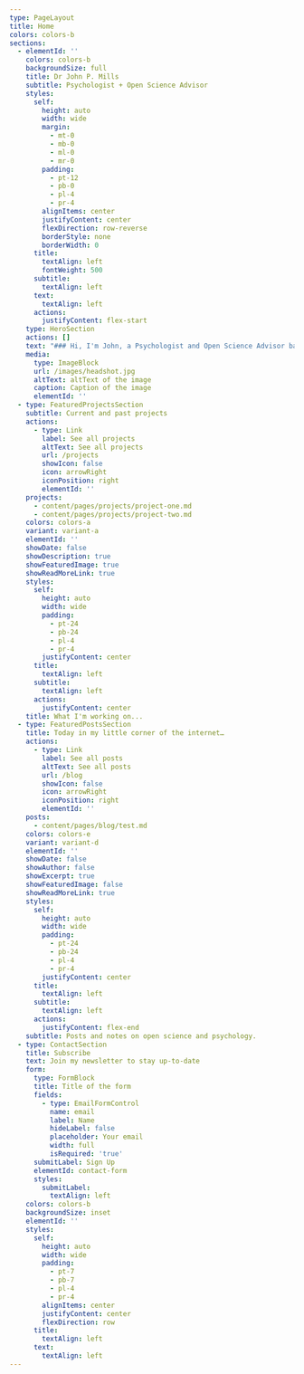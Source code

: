 ```yaml
---
type: PageLayout
title: Home
colors: colors-b
sections:
  - elementId: ''
    colors: colors-b
    backgroundSize: full
    title: Dr John P. Mills
    subtitle: Psychologist + Open Science Advisor
    styles:
      self:
        height: auto
        width: wide
        margin:
          - mt-0
          - mb-0
          - ml-0
          - mr-0
        padding:
          - pt-12
          - pb-0
          - pl-4
          - pr-4
        alignItems: center
        justifyContent: center
        flexDirection: row-reverse
        borderStyle: none
        borderWidth: 0
      title:
        textAlign: left
        fontWeight: 500
      subtitle:
        textAlign: left
      text:
        textAlign: left
      actions:
        justifyContent: flex-start
    type: HeroSection
    actions: []
    text: "### Hi, I'm John, a Psychologist and Open Science Advisor based between London and Rotterdam.\n\nI consider myself a problem solver and enjoy coming up with creative solutions. I am currently working on changing the academic culture around research integrity through open science at\_[Erasmus University Rotterdam](https://www.eur.nl/en), and figuring out how best to support online gamers with their mental health at\_[Play Aid](https://www.play-aid.org/).\n"
    media:
      type: ImageBlock
      url: /images/headshot.jpg
      altText: altText of the image
      caption: Caption of the image
      elementId: ''
  - type: FeaturedProjectsSection
    subtitle: Current and past projects
    actions:
      - type: Link
        label: See all projects
        altText: See all projects
        url: /projects
        showIcon: false
        icon: arrowRight
        iconPosition: right
        elementId: ''
    projects:
      - content/pages/projects/project-one.md
      - content/pages/projects/project-two.md
    colors: colors-a
    variant: variant-a
    elementId: ''
    showDate: false
    showDescription: true
    showFeaturedImage: true
    showReadMoreLink: true
    styles:
      self:
        height: auto
        width: wide
        padding:
          - pt-24
          - pb-24
          - pl-4
          - pr-4
        justifyContent: center
      title:
        textAlign: left
      subtitle:
        textAlign: left
      actions:
        justifyContent: center
    title: What I'm working on...
  - type: FeaturedPostsSection
    title: Today in my little corner of the internet…
    actions:
      - type: Link
        label: See all posts
        altText: See all posts
        url: /blog
        showIcon: false
        icon: arrowRight
        iconPosition: right
        elementId: ''
    posts:
      - content/pages/blog/test.md
    colors: colors-e
    variant: variant-d
    elementId: ''
    showDate: false
    showAuthor: false
    showExcerpt: true
    showFeaturedImage: false
    showReadMoreLink: true
    styles:
      self:
        height: auto
        width: wide
        padding:
          - pt-24
          - pb-24
          - pl-4
          - pr-4
        justifyContent: center
      title:
        textAlign: left
      subtitle:
        textAlign: left
      actions:
        justifyContent: flex-end
    subtitle: Posts and notes on open science and psychology.
  - type: ContactSection
    title: Subscribe
    text: Join my newsletter to stay up-to-date
    form:
      type: FormBlock
      title: Title of the form
      fields:
        - type: EmailFormControl
          name: email
          label: Name
          hideLabel: false
          placeholder: Your email
          width: full
          isRequired: 'true'
      submitLabel: Sign Up
      elementId: contact-form
      styles:
        submitLabel:
          textAlign: left
    colors: colors-b
    backgroundSize: inset
    elementId: ''
    styles:
      self:
        height: auto
        width: wide
        padding:
          - pt-7
          - pb-7
          - pl-4
          - pr-4
        alignItems: center
        justifyContent: center
        flexDirection: row
      title:
        textAlign: left
      text:
        textAlign: left
---
```

